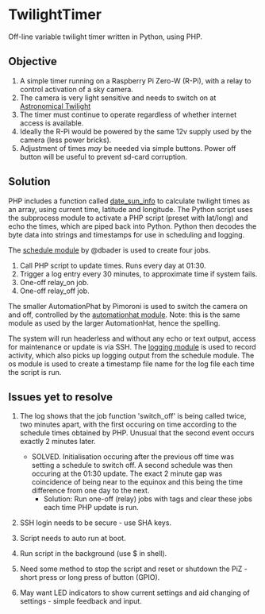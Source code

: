 # TwilightTimer
Off-line variable twilight timer written in Python, using PHP.

## Objective
1. A simple timer running on a Raspberry Pi Zero-W (R-Pi), with a relay to control activation of a sky camera. 
2. The camera is very light sensitive and needs to switch on at [Astronomical Twilight](https://www.timeanddate.com/astronomy/different-types-twilight.html)
3. The timer must continue to operate regardless of whether internet access is available.
4. Ideally the R-Pi would be powered by the same 12v supply used by the camera (less power bricks).
5. Adjustment of times *may* be needed via simple buttons. Power off button will be useful to prevent sd-card corruption.

## Solution
PHP includes a function called [date_sun_info](https://www.php.net/manual/en/function.date-sun-info.php) to calculate twilight times as an array, using current time, latitude and longitude. 
The Python script uses the subprocess module to activate a PHP script (preset with lat/long) and echo the times, which are piped back into Python.
Python then decodes the byte data into strings and timestamps for use in scheduling and logging.

The [schedule module](https://github.com/dbader/schedule) by @dbader is used to create four jobs.
 1. Call PHP script to update times. Runs every day at 01:30.
 2. Trigger a log entry every 30 minutes, to approximate time if system fails.
 3. One-off relay_on job.
 4. One-off relay_off job.

The smaller AutomationPhat by Pimoroni is used to switch the camera on and off, controlled by the [automationhat module](https://learn.pimoroni.com/tutorial/sandyj/getting-started-with-automation-hat-and-phat). Note: this is the same module as used by the larger AutomationHat, hence the spelling. 

The system will run headerless and without any echo or text output, access for maintenance or update is via SSH.
The [logging module](https://realpython.com/python-logging/) is used to record activity, which also picks up logging output from the schedule module. 
The os module is used to create a timestamp file name for the log file each time the script is run. 

## Issues yet to resolve
1. The log shows that the job function 'switch_off' is being called twice, two minutes apart, with the first occuring on time according to the schedule times obtained by PHP. Unusual that the second event occurs exactly 2 minutes later. 
   * SOLVED. Initialisation occuring after the previous off time was setting a schedule to switch off. A second schedule was then occuring at the 01:30 update. The exact 2 minute gap was coincidence of being near to the equinox and this being the time difference from one day to the next.  
     * Solution: Run one-off (relay) jobs with tags and clear these jobs each time PHP update is run.

2. SSH login needs to be secure - use SHA keys.

3. Script needs to auto run at boot.

4. Run script in the background (use $ in shell).

5. Need some method to stop the script and reset or shutdown the PiZ - short press or long press of button (GPIO).

6. May want LED indicators to show current settings and aid changing of settings - simple feedback and input.
